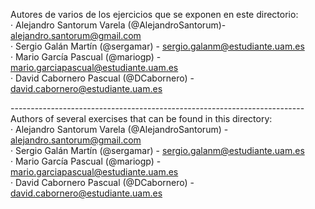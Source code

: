 Autores de varios de los ejercicios que se exponen en este directorio:<br>
	· Alejandro Santorum Varela (@AlejandroSantorum)- alejandro.santorum@gmail.com<br>
	· Sergio Galán Martín (@sergamar) - sergio.galanm@estudiante.uam.es<br>
	· Mario García Pascual (@mariogp) - mario.garciapascual@estudiante.uam.es<br>
	· David Cabornero Pascual (@DCabornero) - david.cabornero@estudiante.uam.es<br>

-------------------------------------------------------------------------<br>
Authors of several exercises that can be found in this directory:<br>
	· Alejandro Santorum Varela (@AlejandroSantorum) - alejandro.santorum@gmail.com<br>
	· Sergio Galán Martín (@sergamar) - sergio.galanm@estudiante.uam.es<br>
	· Mario García Pascual (@mariogp) - mario.garciapascual@estudiante.uam.es<br>
	· David Cabornero Pascual (@DCabornero) - david.cabornero@estudiante.uam.es<br>
